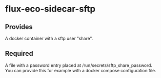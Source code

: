 # flux-eco-sidecar-sftp
## Provides
A docker container with a sftp user "share".
## Required
A file with a password entry placed at /run/secrets/sftp_share_password. You can provide this for example with a docker compose configuration file.